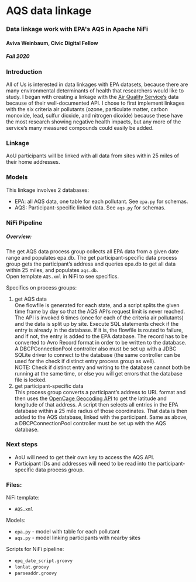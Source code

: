 # AQS data linkage

### Data linkage work with EPA's AQS in Apache NiFi
#### Aviva Weinbaum, Civic Digital Fellow
##### Fall 2020

### Introduction
All of Us is interested in data linkages with EPA datasets, because there are many environmental determinants of health that researchers would like to study. I began with creating a linkage with the [Air Quality Service’s](https://aqs.epa.gov/aqsweb/documents/data_api.html) data because of their well-documented API. I chose to first implement linkages with the six criteria air pollutants (ozone, particulate matter, carbon monoxide, lead, sulfur dioxide, and nitrogen dioxide) because these have the most research showing negative health impacts, but any more of the service’s many measured compounds could easily be added.

### Linkage
AoU participants will be linked with all data from sites within 25 miles of their home addresses.

### Models
This linkage involves 2 databases:
- EPA: all AQS data, one table for each pollutant. See `epa.py` for schemas.
- AQS: Participant-specific linked data. See `aqs.py` for schemas.

### NiFi Pipeline
##### Overview:
The get AQS data process group collects all EPA data from a given date range and populates epa.db. The get participant-specific data process group gets the participant’s address and queries epa.db to get all data within 25 miles, and populates `aqs.db`.  
Open template `AQS.xml` in NiFi to see specifics.

Specifics on process groups:  
1. get AQS data  
One flowfile is generated for each state, and a script splits the given time frame by day so that the AQS API’s request limit is never reached. The API is invoked 6 times (once for each of the criteria air pollutants) and the data is split up by site. Execute SQL statements check if the entry is already in the database. If it is, the flowfile is routed to failure, and if not, the entry is added to the EPA database. The record has to be converted to Avro Record format in order to be written to the database. A DBCPConnectionPool controller also must be set up with a JDBC SQLite driver to connect to the database (the same controller can be used for the check if distinct entry process group as well).   
NOTE: Check if distinct entry and writing to the database cannot both be running at the same time, or else you will get errors that the database file is locked.
2. get participant-specific data  
This process group converts a participant’s address to URL format and then uses the [OpenCage Geocoding API](https://opencagedata.com/api) to get the latitude and longitude of that address. A script then selects all entries in the EPA database within a 25 mile radius of those coordinates. That data is then added to the AQS database, linked with the participant. Same as above, a DBCPConnectionPool controller must be set up with the AQS database.

### Next steps
- AoU will need to get their own key to access the AQS API.
- Participant IDs and addresses will need to be read into the participant-specific data process group.

### Files:

NiFi template:
- `AQS.xml`

Models:
- `epa.py` - model with table for each pollutant
- `aqs.py` - model linking participants with nearby sites

Scripts for NiFi pipeline:
- `epq_date_script.groovy`
- `lonlat.groovy`
- `parseaddr.groovy`
